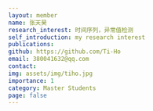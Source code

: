 ```yaml
---
layout: member
name: 张天昊
research_interest: 时间序列，异常值检测
self_introduction: my research interest
publications:
github: https://github.com/Ti-Ho
email: 380041632@qq.com
contact:
img: assets/img/tiho.jpg
importance: 1
category: Master Students
page: false
---
```




